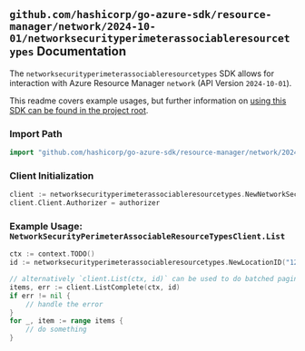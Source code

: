 
## `github.com/hashicorp/go-azure-sdk/resource-manager/network/2024-10-01/networksecurityperimeterassociableresourcetypes` Documentation

The `networksecurityperimeterassociableresourcetypes` SDK allows for interaction with Azure Resource Manager `network` (API Version `2024-10-01`).

This readme covers example usages, but further information on [using this SDK can be found in the project root](https://github.com/hashicorp/go-azure-sdk/tree/main/docs).

### Import Path

```go
import "github.com/hashicorp/go-azure-sdk/resource-manager/network/2024-10-01/networksecurityperimeterassociableresourcetypes"
```


### Client Initialization

```go
client := networksecurityperimeterassociableresourcetypes.NewNetworkSecurityPerimeterAssociableResourceTypesClientWithBaseURI("https://management.azure.com")
client.Client.Authorizer = authorizer
```


### Example Usage: `NetworkSecurityPerimeterAssociableResourceTypesClient.List`

```go
ctx := context.TODO()
id := networksecurityperimeterassociableresourcetypes.NewLocationID("12345678-1234-9876-4563-123456789012", "locationName")

// alternatively `client.List(ctx, id)` can be used to do batched pagination
items, err := client.ListComplete(ctx, id)
if err != nil {
	// handle the error
}
for _, item := range items {
	// do something
}
```
